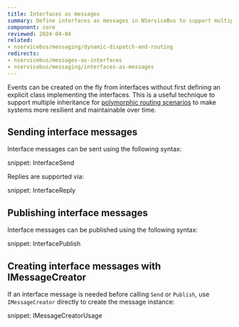 ```yaml
---
title: Interfaces as messages
summary: Define interfaces as messages in NServiceBus to support multiple inheritance scenarios
component: core
reviewed: 2024-04-04
related:
- nservicebus/messaging/dynamic-dispatch-and-routing
redirects:
- nservicebus/messages-as-interfaces
- nservicebus/messaging/interfaces-as-messages
---
```


Events can be created on the fly from interfaces without first defining an explicit class implementing the interfaces. This is a useful technique to support multiple inheritance for [polymorphic routing scenarios](./dynamic-dispatch-and-routing.md) to make systems more resilient and maintainable over time.

## Sending interface messages

Interface messages can be sent using the following syntax:

snippet: InterfaceSend

Replies are supported via:

snippet: InterfaceReply

## Publishing interface messages

Interface messages can be published using the following syntax:

snippet: InterfacePublish

## Creating interface messages with IMessageCreator

If an interface message is needed before calling `Send` or `Publish`, use `IMessageCreator` directly to create the message instance:

snippet: IMessageCreatorUsage
